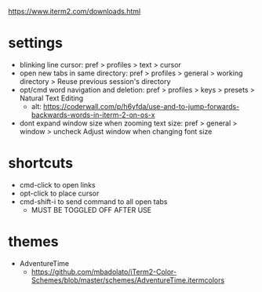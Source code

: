 https://www.iterm2.com/downloads.html

# settings
* blinking line cursor: pref > profiles > text > cursor
* open new tabs in same directory: pref > profiles > general > working directory > Reuse previous session's directory
* opt/cmd word navigation and deletion: pref > profiles > keys > presets > Natural Text Editing
  * alt: https://coderwall.com/p/h6yfda/use-and-to-jump-forwards-backwards-words-in-iterm-2-on-os-x
* dont expand window size when zooming text size: pref > general > window > uncheck Adjust window when changing font size

# shortcuts
* cmd-click to open links
* opt-click to place cursor
* cmd-shift-i to send command to all open tabs
  * MUST BE TOGGLED OFF AFTER USE

# themes
* AdventureTime
  * https://github.com/mbadolato/iTerm2-Color-Schemes/blob/master/schemes/AdventureTime.itermcolors

